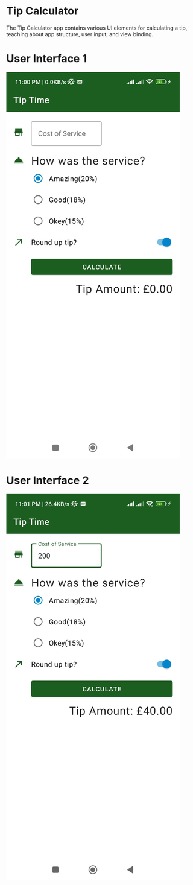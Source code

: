 # Tip Calculator
The Tip Calculator app contains various UI elements for calculating a tip, teaching about app structure, user input, and view binding.
# User Interface 1
<img src="Tip_Time_Apps_UI_1.jpeg" alt="UI_1"/>

# User Interface 2
<img src="Tip_Time_Apps_UI_2.jpeg" alt="UI_1"/>
